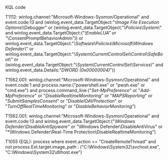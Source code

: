 KQL code

T1112:
    winlog.channel:"Microsoft-Windows-Sysmon/Operational" and event.code:13 and (winlog.event_data.TargetObject:"*\\Image File Execution Options\\*\\Debugger" or (winlog.event_data.TargetObject:"*\\Policies\\System\\*" and winlog.event_data.TargetObject:("*\\EnableLUA" or "*\\ConsentPromptBehaviorAdmin")) or winlog.event_data.TargetObject:"*\\Software\\Policies\\Microsoft\\Windows Defender\\*" or winlog.event_data.TargetObject:"*\\System\\CurrentControlSet\\Control\\SafeBoot\\*" or (winlog.event_data.TargetObject:"*\\System\\CurrentControlSet\\Services\\*" and winlog.event_data.Details:"*DWORD (0x00000004)*"))

T1562.001:
    winlog.channel:"Microsoft-Windows-Sysmon/Operational" and event.code:1 and process.name:("powershell.exe" or "pwsh.exe" or "cmd.exe") and process.command_line:("*Set-MpPreference*" or "*Add-MpPreference*" or "*DisableRealtimeMonitoring*" or "*MAPSReporting*" or "*SubmitSamplesConsent*" or "*DisableIOAVProtection*" or "*TurnOffRealTimeMonitoring*" or "*DisableBehaviorMonitoring*")

T1562.001:
    winlog.channel:"Microsoft-Windows-Sysmon/Operational" and event.code:13 and winlog.event_data.TargetObject:("*\\Windows Defender\\DisableAntiSpyware" or "*\\Windows Defender\\DisableAntiVirus" or "*\\Windows Defender\\Real-Time Protection\\DisableRealtimeMonitoring")

T1055 (EQL):
    process where event.action == "CreateRemoteThread" and not process.Ext.target.image_path : ("C:\\Windows\\System32\\svchost.exe", "C:\\Windows\\System32\\dllhost.exe")

